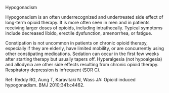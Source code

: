 Hypogonadism

Hypogonadism is an often underrecognized and undertreated side effect of long-term opioid therapy. It is more often seen in men and in patients receiving larger doses of opioids, including intrathecally. Typical symptoms include decreased libido, erectile dysfunction, amenorrhea, or fatigue.

Constipation is not uncommon in patients on chronic opioid therapy, especially if they are elderly, have limited mobility, or are concurrently using other constipating medications. Sedation can occur in the first few weeks after starting therapy but usually tapers off. Hyperalgesia (not hypoalgesia) and allodynia are other side effects resulting from chronic opioid therapy. Respiratory depression is infrequent (SOR C).

Ref:  Reddy RG, Aung T, Karavitaki N, Wass JA: Opioid induced hypogonadism. BMJ 2010;341:c4462.
